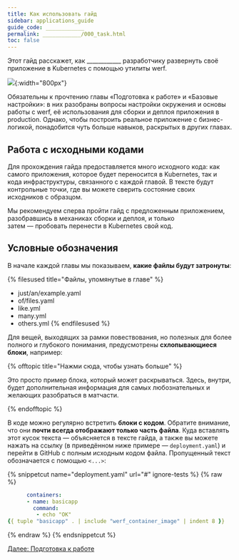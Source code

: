 ```yaml
---
title: Как использовать гайд
sidebar: applications_guide
guide_code: ____________
permalink: ____________/000_task.html
toc: false
---
```


Этот гайд расскажет, как ____________ разработчику развернуть своё приложение в Kubernetes с помощью утилиты werf.

![](/applications_guide_ru/images/applications-guide/navigation.svg){:width="800px"}

Обязательны к прочтению главы «Подготовка к работе» и «Базовые настройки»: в них разобраны вопросы настройки окружения и основы работы с werf, её использования для сборки и деплоя приложения в production. Однако, чтобы построить реальное приложение с бизнес-логикой, понадобится чуть больше навыков, раскрытых в других главах.

## Работа с исходными кодами

Для прохождения гайда предоставляется много исходного кода: как самого приложения, которое будет переносится в Kubernetes, так и кода инфраструктуры, связанного с каждой главой. В тексте будут контрольные точки, где вы можете сверить состояние своих исходников с образцом.

Мы рекомендуем сперва пройти гайд с предложенным приложением, разобравшись в механиках сборки и деплоя, и только затем — пробовать перенести в Kubernetes свой код.

## Условные обозначения

В начале каждой главы мы показываем, **какие файлы будут затронуты**:

{% filesused title="Файлы, упомянутые в главе" %}
- just/an/example.yaml
- of/files.yaml
- like.yml
- many.yml
- others.yml
{% endfilesused %}

Для вещей, выходящих за рамки повествования, но полезных для более полного и глубокого понимания, предусмотрены **схлопывающиеся блоки**, например:

{% offtopic title="Нажми сюда, чтобы узнать больше" %}

Это просто пример блока, который может раскрываться. Здесь, внутри, будет дополнительная информация для самых любознательных и желающих разобраться в матчасти.

{% endofftopic %}

В коде можно регулярно встретить **блоки с кодом**. Обратите внимание, что они **почти всегда отображают только часть файла**. Куда вставлять этот кусок текста — объясняется в тексте гайда, а также вы можете нажать на ссылку (в приведённом ниже примере — `deployment.yaml`) и перейти в GitHub с полным исходным кодом файла. Пропущенный текст обозначается с помощью `<...>`:

{% snippetcut name="deployment.yaml" url="#" ignore-tests %}
{% raw %}
```yaml
      containers:
      - name: basicapp
        command:
         - echo "OK"
{{ tuple "basicapp" . | include "werf_container_image" | indent 8 }}
```
{% endraw %}
{% endsnippetcut %}


<div>
    <a href="010_preparing.html" class="nav-btn">Далее: Подготовка к работе</a>
</div>
